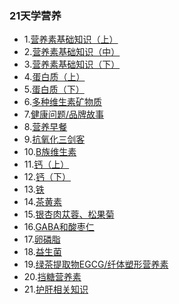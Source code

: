 
### 21天学营养
* 1.[营养素基础知识（上）](https://github.com/cary996/health/blob/master/day1/index.md)
* 2.[营养素基础知识（中）](https://github.com/cary996/health/blob/master/day2/index.md)
* 3.[营养素基础知识（下）](https://github.com/cary996/health/blob/master/day3/index.md)
* 4.[蛋白质（上）](https://github.com/cary996/health/blob/master/day4/index.md)
* 5.[蛋白质（下）](https://github.com/cary996/health/blob/master/day5/index.md)
* 6.[多种维生素矿物质](https://github.com/cary996/health/blob/master/day6/index.md)
* 7.[健康问题/品牌故事](https://github.com/cary996/health/blob/master/day7/index.md)
* 8.[营养早餐](https://github.com/cary996/health/blob/master/day8/index.md)
* 9.[抗氧化三剑客](https://github.com/cary996/health/blob/master/day9/index.md)
* 10.[B族维生素](https://github.com/cary996/health/blob/master/day10/index.md)
* 11.[钙（上）](https://github.com/cary996/health/blob/master/day11/index.md)
* 12.[钙（下）](https://github.com/cary996/health/blob/master/day12/index.md)
* 13.[铁](https://github.com/cary996/health/blob/master/day13/index.md)
* 14.[茶黄素](https://github.com/cary996/health/blob/master/day14/index.md)
* 15.[银杏肉苁蓉、松果菊](https://github.com/cary996/health/blob/master/day15/index.md)
* 16.[GABA和酸枣仁](https://github.com/cary996/health/blob/master/day18/index.md)
* 17.[卵磷脂](https://github.com/cary996/health/blob/master/day16/index.md)
* 18.[益生菌](https://github.com/cary996/health/blob/master/day17/index.md)
* 19.[绿茶提取物EGCG/纤体塑形营养素](https://github.com/cary996/health/blob/master/day19/index.md)
* 20.[挡糖营养素](https://github.com/cary996/health/blob/master/day20/index.md)
* 21.[护肝相关知识](https://github.com/cary996/health/blob/master/day21/index.md)